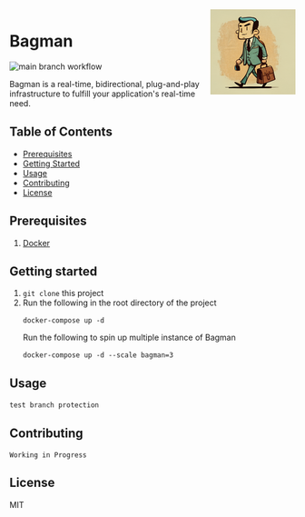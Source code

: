 <img width="150" src="assets/bagman.png" alt="Bagman's Logo" align="right"/>

# Bagman 
![main branch workflow](https://github.com/sheunglaili/bagman/actions/workflows/main.yml/badge.svg)

Bagman is a real-time, bidirectional, plug-and-play infrastructure to fulfill your application's real-time need.

## Table of Contents
- [Prerequisites](#prerequisites)
- [Getting Started](#getting-started)
- [Usage](#usage)
- [Contributing](#contributing)
- [License](#license)

## Prerequisites
1. [Docker](https://docker.com)

## Getting started

1. `git clone` this project
2. Run the following in the root directory of the project
    ```shell
    docker-compose up -d
    ```
    Run the following to spin up multiple instance of Bagman
    ```shell
    docker-compose up -d --scale bagman=3 
    ```
## Usage 
```
test branch protection
```

## Contributing
```
Working in Progress
```

## License

MIT




